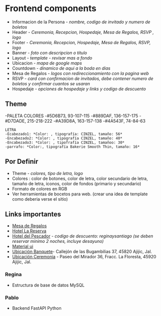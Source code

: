 # Frontend components

- Informacion de la Persona - _nombre, codigo de invitado y numero de boletos_
- Header - _Ceremonia, Recepcion, Hospedaje, Mesa de Regalos, RSVP , logo_
- Footer - _Ceremonia, Recepcion, Hospedaje, Mesa de Regalos, RSVP, logo_
- Banner - _foto con descripcion o titulo_
- Layout - _template - revisar mas a fondo_
- Ubicacion - _mapa de google maps_
- Countdown - _dinamico de aqui a la boda en dias_
- Mesa de Regalos - _logos con redireccionamiento con la pagina web_
- RSVP - _card con confirmacion de invitados, debe contener numero de boletos y confirmar cuantos se usaran_
- Hospedaje - _opciones de hospedaje y links y codigo de descuento_

## Theme

-PALETA COLORES
-#5D6B73, 93-107-115
-#889DAF, 136-157-175
-#D7DADE, 215-218-222
-#A39D8A, 163-157-138
-#4A543F, 74-84-63

    LETRA
    -Ecabezado1: *Color: , tipografía: CINZEL, tamaño: 56*
    -Encabezado2: *Color: , tipografía CINZEL, tamaño: 40*
    -Encabezado3: *Color: , tipofrafía CINZEL, tamañoo: 30*
    -parrafo: *Color:, tipografía Bakerie Smooth Thin, tamaño: 16*

## Por Definir

- Theme - _colores, tipo de letra, logo_
- Colores : color de botones, color de letra, color secundario de letra, tamaño de letra, iconos, color de fondos (primario y secundario)
- Formato de colores en RGB
- Ver herramientas de bocetos para web. (crear una idea de template como deberia verse el sitio)

## Links importantes

- [Mesa de Regalos](https://mesaderegalos.liverpool.com.mx/milistaderegalos/50488620)
- [Hotel La Reserva](https://www.lareservaajijic.com/)
- [Hotel del Pescador](https://www.hoteldelpescador.com/) - _codigo de descuento: reginaysantiago (se deben reservar minimo 2 noches, incluye desayuno)_
- [Material ui](https://material-ui.com/)
- [Ubicación Banquete](https://goo.gl/maps/uue81t7bmfN9qfcG8)- Callejón de las Bugambilias 37, 45820 Ajijic, Jal.
- [Ubicación Ceremonia](https://goo.gl/maps/qSDjVPJYsi4r8FDGA) - Paseo del Mirador 36, Fracc. La Floresta, 45920 Ajijic, Jal.

### Regina

- Estructura de base de datos MySQL

### Pablo

- Backend FastAPI Python
